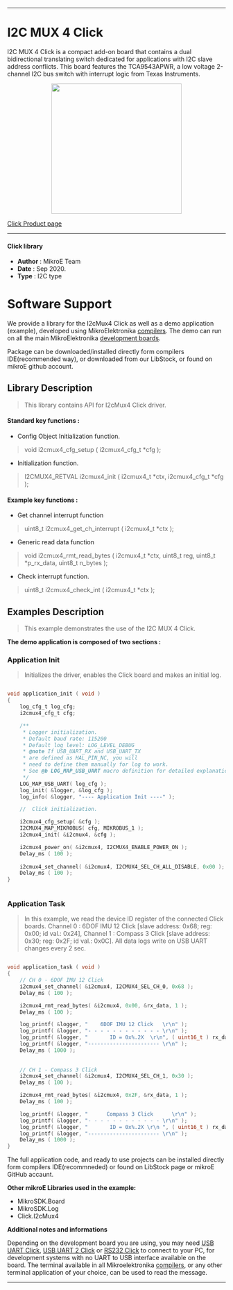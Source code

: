 
---
# I2C MUX 4 Click

I2C MUX 4 Click is a compact add-on board that contains a dual bidirectional translating switch dedicated for applications with I2C slave address conflicts. This board features the TCA9543APWR, a low voltage 2-channel I2C bus switch with interrupt logic from Texas Instruments.

<p align="center">
  <img src="https://download.mikroe.com/images/click_for_ide/i2cmux4_click.png" height=300px>
</p>


[Click Product page](https://www.mikroe.com/i2c-mux-4-click)

---


#### Click library 

- **Author**        : MikroE Team
- **Date**          : Sep 2020.
- **Type**          : I2C type


# Software Support

We provide a library for the I2cMux4 Click 
as well as a demo application (example), developed using MikroElektronika 
[compilers](https://shop.mikroe.com/compilers). 
The demo can run on all the main MikroElektronika [development boards](https://shop.mikroe.com/development-boards).

Package can be downloaded/installed directly form compilers IDE(recommended way), or downloaded from our LibStock, or found on mikroE github account. 

## Library Description

> This library contains API for I2cMux4 Click driver.

#### Standard key functions :

- Config Object Initialization function.
> void i2cmux4_cfg_setup ( i2cmux4_cfg_t *cfg ); 
 
- Initialization function.
> I2CMUX4_RETVAL i2cmux4_init ( i2cmux4_t *ctx, i2cmux4_cfg_t *cfg );

#### Example key functions :

- Get channel interrupt function
> uint8_t i2cmux4_get_ch_interrupt ( i2cmux4_t *ctx );
 
- Generic read data function
> void i2cmux4_rmt_read_bytes ( i2cmux4_t *ctx, uint8_t reg, uint8_t *p_rx_data, uint8_t n_bytes );

- Check interrupt function.
> uint8_t i2cmux4_check_int ( i2cmux4_t *ctx );

## Examples Description

> This example demonstrates the use of the I2C MUX 4 Click.

**The demo application is composed of two sections :**

### Application Init 

> Initializes the driver, enables the Click board and makes an initial log.

```c

void application_init ( void )
{
    log_cfg_t log_cfg;
    i2cmux4_cfg_t cfg;

    /** 
     * Logger initialization.
     * Default baud rate: 115200
     * Default log level: LOG_LEVEL_DEBUG
     * @note If USB_UART_RX and USB_UART_TX 
     * are defined as HAL_PIN_NC, you will 
     * need to define them manually for log to work. 
     * See @b LOG_MAP_USB_UART macro definition for detailed explanation.
     */
    LOG_MAP_USB_UART( log_cfg );
    log_init( &logger, &log_cfg );
    log_info( &logger, "---- Application Init ----" );

    //  Click initialization.

    i2cmux4_cfg_setup( &cfg );
    I2CMUX4_MAP_MIKROBUS( cfg, MIKROBUS_1 );
    i2cmux4_init( &i2cmux4, &cfg );

    i2cmux4_power_on( &i2cmux4, I2CMUX4_ENABLE_POWER_ON );
    Delay_ms ( 100 );
    
    i2cmux4_set_channel( &i2cmux4, I2CMUX4_SEL_CH_ALL_DISABLE, 0x00 );
    Delay_ms ( 100 );
}
  
```

### Application Task

> In this example, we read the device ID register of the connected Click boards.
> Channel 0 : 6DOF IMU 12 Click [slave address: 0x68; reg: 0x00; id val.: 0x24],
> Channel 1 : Compass 3 Click   [slave address: 0x30; reg: 0x2F; id val.: 0x0C].
> All data logs write on USB UART changes every 2 sec.

```c

void application_task ( void )
{
    // CH 0 - 6DOF IMU 12 Click
    i2cmux4_set_channel( &i2cmux4, I2CMUX4_SEL_CH_0, 0x68 );
    Delay_ms ( 100 );

    i2cmux4_rmt_read_bytes( &i2cmux4, 0x00, &rx_data, 1 );
    Delay_ms ( 100 );

    log_printf( &logger, "    6DOF IMU 12 Click   \r\n" );
    log_printf( &logger, "- - - - - - - - - - - - \r\n" );
    log_printf( &logger, "       ID = 0x%.2X  \r\n", ( uint16_t ) rx_data );
    log_printf( &logger, "----------------------- \r\n" );
    Delay_ms ( 1000 );
    
    
    // CH 1 - Compass 3 Click
    i2cmux4_set_channel( &i2cmux4, I2CMUX4_SEL_CH_1, 0x30 );
    Delay_ms ( 100 );

    i2cmux4_rmt_read_bytes( &i2cmux4, 0x2F, &rx_data, 1 );
    Delay_ms ( 100 );

    log_printf( &logger, "      Compass 3 Click      \r\n" );
    log_printf( &logger, "- - - - - - - - - - - - \r\n" );
    log_printf( &logger, "       ID = 0x%.2X \r\n ", ( uint16_t ) rx_data );
    log_printf( &logger, "----------------------- \r\n" );
    Delay_ms ( 1000 );
}

```

The full application code, and ready to use projects can be  installed directly form compilers IDE(recommneded) or found on LibStock page or mikroE GitHub accaunt.

**Other mikroE Libraries used in the example:** 

- MikroSDK.Board
- MikroSDK.Log
- Click.I2cMux4

**Additional notes and informations**

Depending on the development board you are using, you may need 
[USB UART Click](https://shop.mikroe.com/usb-uart-click), 
[USB UART 2 Click](https://shop.mikroe.com/usb-uart-2-click) or 
[RS232 Click](https://shop.mikroe.com/rs232-click) to connect to your PC, for 
development systems with no UART to USB interface available on the board. The 
terminal available in all Mikroelektronika 
[compilers](https://shop.mikroe.com/compilers), or any other terminal application 
of your choice, can be used to read the message.



---
